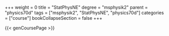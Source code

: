 +++
weight = 0
title = "StatPhysNE"
degree = "msphysik2"
parent = "physics70d"
tags = ["msphysik2", "StatPhysNE", "physics70d"]
categories = ["course"]
bookCollapseSection = false
+++

{{< genCoursePage >}}
